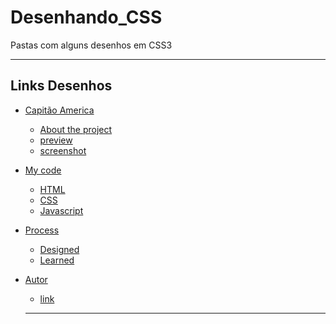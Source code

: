 # Desenhando_CSS

<p>Pastas com alguns desenhos em CSS3</p>

---

## Links Desenhos

- [Capitão America]()
  - [About the project](#about)
  - [preview](#preview)
  - [screenshot](#screenshot)
- [My code](#codes)
  - [HTML](#html)
  - [CSS](#css)
  - [Javascript](#js)
- [Process](#process)
  - [Designed](#designed)
  - [Learned](#learned)
- [Autor](#autor)
  - [link](#link)
 
  ---         
